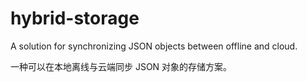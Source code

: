 # hybrid-storage

A solution for synchronizing JSON objects between offline and cloud.

一种可以在本地离线与云端同步 JSON 对象的存储方案。
